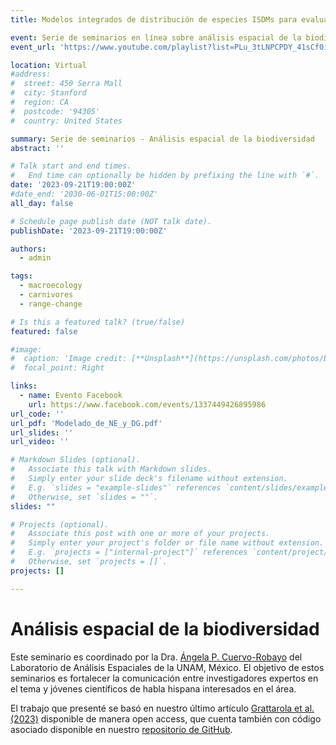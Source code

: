 ```yaml
---
title: Modelos integrados de distribución de especies ISDMs para evaluar la dinámica en el rango de distribución geográfica de carnívoros Neotropicales

event: Serie de seminarios en línea sobre análisis espacial de la biodiversidad
event_url: 'https://www.youtube.com/playlist?list=PLu_3tLNPCPDY_41sCf0iNAQXPBj5TQK56'

location: Virtual
#address:
#  street: 450 Serra Mall
#  city: Stanford
#  region: CA
#  postcode: '94305'
#  country: United States

summary: Serie de seminarios - Análisis espacial de la biodiversidad
abstract: ''

# Talk start and end times.
#   End time can optionally be hidden by prefixing the line with `#`.
date: '2023-09-21T19:00:00Z'
#date_end: '2030-06-01T15:00:00Z'
all_day: false

# Schedule page publish date (NOT talk date).
publishDate: '2023-09-21T19:00:00Z'

authors:
  - admin

tags:
  - macroecology
  - carnivores
  - range-change

# Is this a featured talk? (true/false)
featured: false

#image:
#  caption: 'Image credit: [**Unsplash**](https://unsplash.com/photos/bzdhc5b3Bxs)'
#  focal_point: Right

links:
  - name: Evento Facebook
    url: https://www.facebook.com/events/1337449426895986
url_code: ''
url_pdf: 'Modelado_de_NE_y_DG.pdf'
url_slides: ''
url_video: ''

# Markdown Slides (optional).
#   Associate this talk with Markdown slides.
#   Simply enter your slide deck's filename without extension.
#   E.g. `slides = "example-slides"` references `content/slides/example-slides.md`.
#   Otherwise, set `slides = ""`.
slides: ""

# Projects (optional).
#   Associate this post with one or more of your projects.
#   Simply enter your project's folder or file name without extension.
#   E.g. `projects = ["internal-project"]` references `content/project/deep-learning/index.md`.
#   Otherwise, set `projects = []`.
projects: []

---
```


# Análisis espacial de la biodiversidad

Este seminario es coordinado por la Dra. [Ángela P. Cuervo-Robayo](https://scholar.google.com.mx/citations?user=GTbfX-QAAAAJ&hl=es) del Laboratorio de Análisis Espaciales de la UNAM, México. El objetivo de estos seminarios es fortalecer la comunicación entre investigadores expertos en el tema y jóvenes científicos de habla hispana interesados en el área.

El trabajo que presenté se basó en nuestro último artículo [Grattarola et al. (2023)](https://doi.org/10.1111/jbi.14622)  disponible de manera open access, que cuenta también con código asociado disponible en nuestro [repositorio de GitHub](https://github.com/bienflorencia/yaguarundi_IDM).
